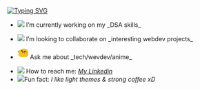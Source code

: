 
[![Typing SVG](https://readme-typing-svg.herokuapp.com?font=Yanone+Kaffeesatz&color=E03B8B&size=64&center=true&vCenter=true&width=1000&height=200&lines=Hi+%F0%9F%91%8B%2C+I'm+Lavanya)](https://git.io/typing-svg)


- <p><img src="https://media.giphy.com/media/WUlplcMpOCEmTGBtBW/giphy.gif" width="30"> I’m currently working on my _DSA skills_ </p>
- <p><img src="https://github.com/anathayna/anathayna/blob/master/assets/bmo.gif?raw=1" width="25vw"/> I’m looking to collaborate on _interesting webdev projects_ </p>
- <p><img src="https://github.com/anathayna/anathayna/blob/master/assets/happy.gif?raw=1" width="25vw"/> Ask me about _tech/wevdev/anime_ </p>
- <img src="https://github.com/anathayna/anathayna/blob/master/assets/nyancat.gif?raw=1" width="45vw"/> How to reach me: _[My Linkedin](https://www.linkedin.com/in/lavanya-m11/)_
- <img src="https://github.com/anathayna/anathayna/blob/master/assets/enthusiast.gif?raw=1" width="35vw"/>Fun fact: _I like light themes & strong coffee xD_ 
